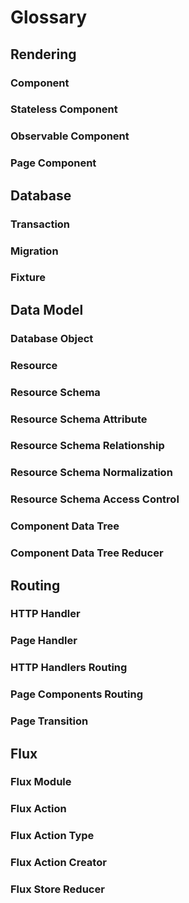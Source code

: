 # Glossary

## Rendering

### Component
### Stateless Component
### Observable Component
### Page Component

## Database

### Transaction
### Migration
### Fixture

## Data Model

### Database Object
### Resource
### Resource Schema
### Resource Schema Attribute
### Resource Schema Relationship
### Resource Schema Normalization
### Resource Schema Access Control
### Component Data Tree
### Component Data Tree Reducer

## Routing

### HTTP Handler
### Page Handler
### HTTP Handlers Routing
### Page Components Routing
### Page Transition

## Flux

### Flux Module
### Flux Action
### Flux Action Type
### Flux Action Creator
### Flux Store Reducer
